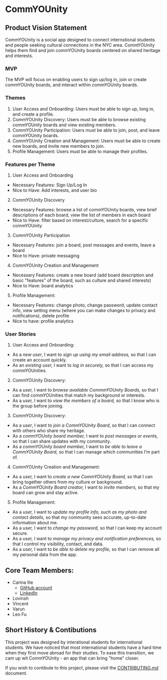 # CommYOUnity

## Product Vision Statement

CommYOUnity is a social app designed to connect internstional students and people seeking cultural connections in the NYC area. CommYOUnity helps them find and join commYOUnity boards centered on shared heritage and interests. 

### MVP

The MVP will focus on enabling users to sign up/log in, join or create commYOUnity boards, and interact within commYOUnity boards. 

### Themes

1. User Access and Onboarding: Users must be able to sign up, long in, and create a profile.
2. CommYOUnity Discovery: Users must be able to browse existing commYOUnity boards and view existing members. 
3. CommYOUnity Participation: Users must be able to join, post, and leave commYOUnity boards.
4. CommYOUnity Creation and Management: Users must be able to create new boards, and invite new members to join.
5. Profile Management: Users must be able to manage their profiles.

### Features per Theme

1. User Access and Onboarding
- Necessary Features: Sign Up/Log In
- Nice to Have: Add interests, and user bio
2. CommYOUnity Discovery
- Necessary Features: browse a list of commYOUnity boards, view brief descriptions of each board, view the list of members in each board
- Nice to Have: filter based on interest/culture, search for a specific commYOUnity
3. CommYOUnity Participation 
- Necessary Features: join a board, post messages and events, leave a board
- Nice to Have: private messaging
4. CommYOUnity Creation and Management
- Necessary Features: create a new board (add board description and basic "features" of the board, such as culture and shared interests)
- Nice to Have: board analytics
5. Profile Management: 
- Necessary Features: change photo, change password, update contact info, view setting menu (where you can make changes to privacy and notifications), delete profile
- Nice to have: profile analytics

### User Stories

1. User Access and Onboarding:
- As a *new user*, I want to *sign up using my email address,* so that I can create an account quickly.
- As an *existing user,* I want to *log in securely,* so that I can access my commYOUnities.

2. CommYOUnity Discovery:
- As a *user,* I want to *browse available CommmYOUnity Boards,* so that I can find commYOUnities that match my background or interests.
- As a *user,* I want to *view the members of a board,* so that I know who is the group before joining.


3. CommYOUnity Discovery:
- As a *user*, I want to *join a CommYOUnity Board*, so that I can connect with others who share my heritage.
- As a *commYOUnity board member,* I want to *post messages or events,* so that I can share updates with my community.
- As a *commYOUnity board member,* I want to *be able to leave a CommYOUnity Board,* so that I can manage which communities I’m part of.

4. CommYOUnity Creation and Management:
- As a *user,* I want to *create a new CommYOUnity Board,* so that I can bring together others from my culture or background.
- As a *CommYOUnity Board creator,* I want to *invite members,* so that my board can grow and stay active.

5. Profile Management:
- As a *user,* I want to *update my profile info, such as my photo and contact details,* so that my community sees accurate, up-to-date information about me.
- As a *user,* I want to *change my password,* so that I can keep my account secure.
- As a *user,* I want to *manage my privacy and notification preferences,* so that I control my visibility, contact, and data.
- As a *user,* I want to *be able to delete my profile,* so that I can remove all my personal data from the app.

## Core Team Members:
- Carina Ilie
    - [GitHub account](https://github.com/carinutza)
    - [LinkedIn](https://www.linkedin.com/in/carina-ilie-73659a240/)
- Lovinsh
- Vincent
- Varun
- Leo Fu

## Short History & Contibutions

This project was designed by interational students for internstional students. We have noticed that most international students have a hard time when they first move abroad for their studies. To ease this transition, we cam up wit CommYOUnity - an app that can bring "home" closer. 

If you wish to contibute to this project, please visit the [CONTRIBUTING.md](./CONTRIBUTING.md) document.

